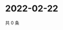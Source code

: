 # 2022-02-22

共 0 条

<!-- BEGIN WEIBO -->
<!-- 最后更新时间 Tue Feb 22 2022 16:00:41 GMT+0800 (China Standard Time) -->

<!-- END WEIBO -->
